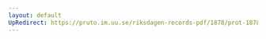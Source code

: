 ```yaml
---
layout: default
UpRedirect: https://pruto.im.uu.se/riksdagen-records-pdf/1878/prot-1878--fk--040/prot-1878--fk--040_037.pdf
---
```


